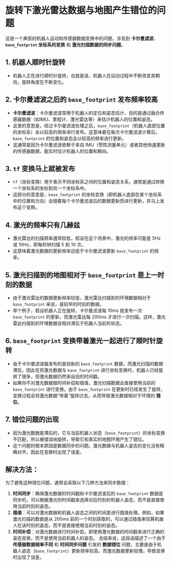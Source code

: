 # 旋转下激光雷达数据与地图产生错位的问题
这是一个典型的机器人运动和传感器数据变换中的问题，涉及到 **卡尔曼滤波**、**`base_footprint` 坐标系的变换** 和 **激光扫描数据的同步问题**。
## 1. 机器人顺时针旋转
- 机器人正在进行顺时针旋转，也就是说，机器人在运动过程中不断改变其朝向，旋转角度在不断变化。
## 2. 卡尔曼滤波之后的 `base_footprint` 发布频率较高
- **卡尔曼滤波**：卡尔曼滤波常用于机器人的定位和姿态估计，目的是通过融合传感器数据（如IMU、里程计、激光雷达等）来估计机器人的位置和姿态。
- 这里的意思是，经过卡尔曼滤波处理之后，`base_footprint`（机器人底部位置的坐标系）会以较高的频率进行发布。这意味着在每次卡尔曼滤波计算后，`base_footprint` 的位置和姿态会以较高的频率进行更新。
- 这通常是因为卡尔曼滤波依赖于来自 IMU（惯性测量单元）或者其他快速更新的传感器数据，能实时估计机器人的位置和朝向。
## 3. `tf` 变换马上就被发布
- `tf`（坐标变换）用于表示不同坐标系之间的位置和姿态关系，通常是通过转换一个坐标系的坐标到另一个坐标系中。
- 这部分的意思是，`base_footprint` 的坐标变换（即机器人底部在某个坐标系中的位置和方向）会随着每个卡尔曼滤波后的数据更新而进行更新，并马上发布这个变换。
## 4. 激光的频率只有几赫兹
- 激光雷达的扫描频率通常较低，假设在这个场景中，激光的频率可能是 5Hz 或 10Hz，即每秒钟扫描 5 到 10 次。
- 这意味着激光数据的更新频率远低于卡尔曼滤波更新 `base_footprint` 的频率。
## 5. 激光扫描到的地图相对于 `base_footprint` 是上一时刻的数据
- 由于激光雷达的数据更新频率较低，激光雷达扫描到的环境数据相对于 `base_footprint` 来说，是较早的时刻的数据。
- 举个例子，假设机器人正在旋转，卡尔曼滤波每 10ms 就发布一次 `base_footprint` 的更新，而激光雷达每 200ms 才进行一次扫描。这样，激光雷达扫描到的环境数据会相对滞后于机器人当前的状态。
## 6. `base_footprint` 变换带着激光一起进行了顺时针旋转
- 由于卡尔曼滤波器发布的是较新的 `base_footprint` 数据，而激光扫描的数据滞后，因此在将激光数据与 `base_footprint` 进行坐标变换时，机器人已经旋转了很多，但激光数据仍然来自旧的时间戳。
- 如果你不对激光数据做时间补偿和插值，激光扫描数据会直接使用当前的 `base_footprint` 进行变换。由于 `base_footprint` 在更新时已经发生了旋转，变换过程会将激光数据“带着”旋转过去，从而导致激光数据相对于环境的 **错位**。
## 7. 错位问题的出现
- 因为激光数据是滞后的，它与当前机器人状态（`base_footprint`）的坐标变换不匹配，所以被错误地旋转，导致它和真实的地图环境产生了错位。
- 这个问题的根本原因是数据同步的问题。激光数据与机器人姿态的变化没有精确对齐，因此在变换时出现了误差。
## 解决方法：
为了避免这种错位问题，通常会采取以下几种方法来同步数据：
1. **时间同步**：确保激光数据的时间戳和卡尔曼滤波后的 `base_footprint` 数据是同步的，可以根据激光的时间戳来选择对应时刻的机器人姿态，而不是直接使用当前时刻的姿态。
2. **插值**：可以对激光数据和机器人姿态之间的时间差进行插值处理。例如，如果激光扫描的数据是从 200ms 前的一个时刻获取的，可以通过插值来估算机器人在该时刻的姿态，而不是直接使用当前时刻的姿态。
3. **时间补偿**：对激光数据进行时间补偿，即使用激光数据的时间戳来进行正确的姿态变换，而不是使用当前机器人的姿态。
总结来说，这段话描述了一个由于 **传感器数据频率不同** 和 **时间同步问题** 引发的 **数据错位** 问题，主要是由于机器人姿态（`base_footprint`）更新频率较高，而激光数据更新较慢，导致变换时出现了误差。
